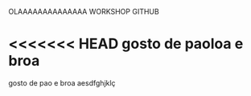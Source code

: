 OLAAAAAAAAAAAAAA
WORKSHOP GITHUB

<<<<<<< HEAD
gosto de paoloa
 e broa
=======
gosto de pao e broa
aesdfghjklç


